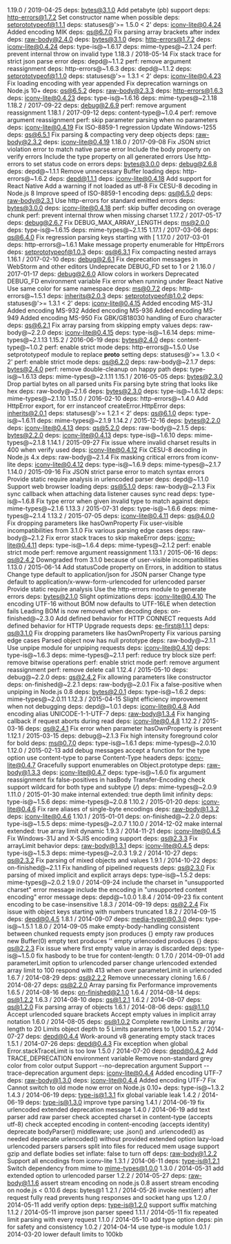 1.19.0 / 2019-04-25
deps: bytes@3.1.0
Add petabyte (pb) support
deps: http-errors@1.7.2
Set constructor name when possible
deps: setprototypeof@1.1.1
deps: statuses@'>= 1.5.0 < 2'
deps: iconv-lite@0.4.24
Added encoding MIK
deps: qs@6.7.0
Fix parsing array brackets after index
deps: raw-body@2.4.0
deps: bytes@3.1.0
deps: http-errors@1.7.2
deps: iconv-lite@0.4.24
deps: type-is@~1.6.17
deps: mime-types@~2.1.24
perf: prevent internal throw on invalid type
1.18.3 / 2018-05-14
Fix stack trace for strict json parse error
deps: depd@~1.1.2
perf: remove argument reassignment
deps: http-errors@~1.6.3
deps: depd@~1.1.2
deps: setprototypeof@1.1.0
deps: statuses@'>= 1.3.1 < 2'
deps: iconv-lite@0.4.23
Fix loading encoding with year appended
Fix deprecation warnings on Node.js 10+
deps: qs@6.5.2
deps: raw-body@2.3.3
deps: http-errors@1.6.3
deps: iconv-lite@0.4.23
deps: type-is@~1.6.16
deps: mime-types@~2.1.18
1.18.2 / 2017-09-22
deps: debug@2.6.9
perf: remove argument reassignment
1.18.1 / 2017-09-12
deps: content-type@~1.0.4
perf: remove argument reassignment
perf: skip parameter parsing when no parameters
deps: iconv-lite@0.4.19
Fix ISO-8859-1 regression
Update Windows-1255
deps: qs@6.5.1
Fix parsing & compacting very deep objects
deps: raw-body@2.3.2
deps: iconv-lite@0.4.19
1.18.0 / 2017-09-08
Fix JSON strict violation error to match native parse error
Include the body property on verify errors
Include the type property on all generated errors
Use http-errors to set status code on errors
deps: bytes@3.0.0
deps: debug@2.6.8
deps: depd@~1.1.1
Remove unnecessary Buffer loading
deps: http-errors@~1.6.2
deps: depd@1.1.1
deps: iconv-lite@0.4.18
Add support for React Native
Add a warning if not loaded as utf-8
Fix CESU-8 decoding in Node.js 8
Improve speed of ISO-8859-1 encoding
deps: qs@6.5.0
deps: raw-body@2.3.1
Use http-errors for standard emitted errors
deps: bytes@3.0.0
deps: iconv-lite@0.4.18
perf: skip buffer decoding on overage chunk
perf: prevent internal throw when missing charset
1.17.2 / 2017-05-17
deps: debug@2.6.7
Fix DEBUG_MAX_ARRAY_LENGTH
deps: ms@2.0.0
deps: type-is@~1.6.15
deps: mime-types@~2.1.15
1.17.1 / 2017-03-06
deps: qs@6.4.0
Fix regression parsing keys starting with [
1.17.0 / 2017-03-01
deps: http-errors@~1.6.1
Make message property enumerable for HttpErrors
deps: setprototypeof@1.0.3
deps: qs@6.3.1
Fix compacting nested arrays
1.16.1 / 2017-02-10
deps: debug@2.6.1
Fix deprecation messages in WebStorm and other editors
Undeprecate DEBUG_FD set to 1 or 2
1.16.0 / 2017-01-17
deps: debug@2.6.0
Allow colors in workers
Deprecated DEBUG_FD environment variable
Fix error when running under React Native
Use same color for same namespace
deps: ms@0.7.2
deps: http-errors@~1.5.1
deps: inherits@2.0.3
deps: setprototypeof@1.0.2
deps: statuses@'>= 1.3.1 < 2'
deps: iconv-lite@0.4.15
Added encoding MS-31J
Added encoding MS-932
Added encoding MS-936
Added encoding MS-949
Added encoding MS-950
Fix GBK/GB18030 handling of Euro character
deps: qs@6.2.1
Fix array parsing from skipping empty values
deps: raw-body@~2.2.0
deps: iconv-lite@0.4.15
deps: type-is@~1.6.14
deps: mime-types@~2.1.13
1.15.2 / 2016-06-19
deps: bytes@2.4.0
deps: content-type@~1.0.2
perf: enable strict mode
deps: http-errors@~1.5.0
Use setprototypeof module to replace __proto__ setting
deps: statuses@'>= 1.3.0 < 2'
perf: enable strict mode
deps: qs@6.2.0
deps: raw-body@~2.1.7
deps: bytes@2.4.0
perf: remove double-cleanup on happy path
deps: type-is@~1.6.13
deps: mime-types@~2.1.11
1.15.1 / 2016-05-05
deps: bytes@2.3.0
Drop partial bytes on all parsed units
Fix parsing byte string that looks like hex
deps: raw-body@~2.1.6
deps: bytes@2.3.0
deps: type-is@~1.6.12
deps: mime-types@~2.1.10
1.15.0 / 2016-02-10
deps: http-errors@~1.4.0
Add HttpError export, for err instanceof createError.HttpError
deps: inherits@2.0.1
deps: statuses@'>= 1.2.1 < 2'
deps: qs@6.1.0
deps: type-is@~1.6.11
deps: mime-types@~2.1.9
1.14.2 / 2015-12-16
deps: bytes@2.2.0
deps: iconv-lite@0.4.13
deps: qs@5.2.0
deps: raw-body@~2.1.5
deps: bytes@2.2.0
deps: iconv-lite@0.4.13
deps: type-is@~1.6.10
deps: mime-types@~2.1.8
1.14.1 / 2015-09-27
Fix issue where invalid charset results in 400 when verify used
deps: iconv-lite@0.4.12
Fix CESU-8 decoding in Node.js 4.x
deps: raw-body@~2.1.4
Fix masking critical errors from iconv-lite
deps: iconv-lite@0.4.12
deps: type-is@~1.6.9
deps: mime-types@~2.1.7
1.14.0 / 2015-09-16
Fix JSON strict parse error to match syntax errors
Provide static require analysis in urlencoded parser
deps: depd@~1.1.0
Support web browser loading
deps: qs@5.1.0
deps: raw-body@~2.1.3
Fix sync callback when attaching data listener causes sync read
deps: type-is@~1.6.8
Fix type error when given invalid type to match against
deps: mime-types@~2.1.6
1.13.3 / 2015-07-31
deps: type-is@~1.6.6
deps: mime-types@~2.1.4
1.13.2 / 2015-07-05
deps: iconv-lite@0.4.11
deps: qs@4.0.0
Fix dropping parameters like hasOwnProperty
Fix user-visible incompatibilities from 3.1.0
Fix various parsing edge cases
deps: raw-body@~2.1.2
Fix error stack traces to skip makeError
deps: iconv-lite@0.4.11
deps: type-is@~1.6.4
deps: mime-types@~2.1.2
perf: enable strict mode
perf: remove argument reassignment
1.13.1 / 2015-06-16
deps: qs@2.4.2
Downgraded from 3.1.0 because of user-visible incompatibilities
1.13.0 / 2015-06-14
Add statusCode property on Errors, in addition to status
Change type default to application/json for JSON parser
Change type default to application/x-www-form-urlencoded for urlencoded parser
Provide static require analysis
Use the http-errors module to generate errors
deps: bytes@2.1.0
Slight optimizations
deps: iconv-lite@0.4.10
The encoding UTF-16 without BOM now defaults to UTF-16LE when detection fails
Leading BOM is now removed when decoding
deps: on-finished@~2.3.0
Add defined behavior for HTTP CONNECT requests
Add defined behavior for HTTP Upgrade requests
deps: ee-first@1.1.1
deps: qs@3.1.0
Fix dropping parameters like hasOwnProperty
Fix various parsing edge cases
Parsed object now has null prototype
deps: raw-body@~2.1.1
Use unpipe module for unpiping requests
deps: iconv-lite@0.4.10
deps: type-is@~1.6.3
deps: mime-types@~2.1.1
perf: reduce try block size
perf: remove bitwise operations
perf: enable strict mode
perf: remove argument reassignment
perf: remove delete call
1.12.4 / 2015-05-10
deps: debug@~2.2.0
deps: qs@2.4.2
Fix allowing parameters like constructor
deps: on-finished@~2.2.1
deps: raw-body@~2.0.1
Fix a false-positive when unpiping in Node.js 0.8
deps: bytes@2.0.1
deps: type-is@~1.6.2
deps: mime-types@~2.0.11
1.12.3 / 2015-04-15
Slight efficiency improvement when not debugging
deps: depd@~1.0.1
deps: iconv-lite@0.4.8
Add encoding alias UNICODE-1-1-UTF-7
deps: raw-body@1.3.4
Fix hanging callback if request aborts during read
deps: iconv-lite@0.4.8
1.12.2 / 2015-03-16
deps: qs@2.4.1
Fix error when parameter hasOwnProperty is present
1.12.1 / 2015-03-15
deps: debug@~2.1.3
Fix high intensity foreground color for bold
deps: ms@0.7.0
deps: type-is@~1.6.1
deps: mime-types@~2.0.10
1.12.0 / 2015-02-13
add debug messages
accept a function for the type option
use content-type to parse Content-Type headers
deps: iconv-lite@0.4.7
Gracefully support enumerables on Object.prototype
deps: raw-body@1.3.3
deps: iconv-lite@0.4.7
deps: type-is@~1.6.0
fix argument reassignment
fix false-positives in hasBody Transfer-Encoding check
support wildcard for both type and subtype (*/*)
deps: mime-types@~2.0.9
1.11.0 / 2015-01-30
make internal extended: true depth limit infinity
deps: type-is@~1.5.6
deps: mime-types@~2.0.8
1.10.2 / 2015-01-20
deps: iconv-lite@0.4.6
Fix rare aliases of single-byte encodings
deps: raw-body@1.3.2
deps: iconv-lite@0.4.6
1.10.1 / 2015-01-01
deps: on-finished@~2.2.0
deps: type-is@~1.5.5
deps: mime-types@~2.0.7
1.10.0 / 2014-12-02
make internal extended: true array limit dynamic
1.9.3 / 2014-11-21
deps: iconv-lite@0.4.5
Fix Windows-31J and X-SJIS encoding support
deps: qs@2.3.3
Fix arrayLimit behavior
deps: raw-body@1.3.1
deps: iconv-lite@0.4.5
deps: type-is@~1.5.3
deps: mime-types@~2.0.3
1.9.2 / 2014-10-27
deps: qs@2.3.2
Fix parsing of mixed objects and values
1.9.1 / 2014-10-22
deps: on-finished@~2.1.1
Fix handling of pipelined requests
deps: qs@2.3.0
Fix parsing of mixed implicit and explicit arrays
deps: type-is@~1.5.2
deps: mime-types@~2.0.2
1.9.0 / 2014-09-24
include the charset in "unsupported charset" error message
include the encoding in "unsupported content encoding" error message
deps: depd@~1.0.0
1.8.4 / 2014-09-23
fix content encoding to be case-insensitive
1.8.3 / 2014-09-19
deps: qs@2.2.4
Fix issue with object keys starting with numbers truncated
1.8.2 / 2014-09-15
deps: depd@0.4.5
1.8.1 / 2014-09-07
deps: media-typer@0.3.0
deps: type-is@~1.5.1
1.8.0 / 2014-09-05
make empty-body-handling consistent between chunked requests
empty json produces {}
empty raw produces new Buffer(0)
empty text produces ''
empty urlencoded produces {}
deps: qs@2.2.3
Fix issue where first empty value in array is discarded
deps: type-is@~1.5.0
fix hasbody to be true for content-length: 0
1.7.0 / 2014-09-01
add parameterLimit option to urlencoded parser
change urlencoded extended array limit to 100
respond with 413 when over parameterLimit in urlencoded
1.6.7 / 2014-08-29
deps: qs@2.2.2
Remove unnecessary cloning
1.6.6 / 2014-08-27
deps: qs@2.2.0
Array parsing fix
Performance improvements
1.6.5 / 2014-08-16
deps: on-finished@2.1.0
1.6.4 / 2014-08-14
deps: qs@1.2.2
1.6.3 / 2014-08-10
deps: qs@1.2.1
1.6.2 / 2014-08-07
deps: qs@1.2.0
Fix parsing array of objects
1.6.1 / 2014-08-06
deps: qs@1.1.0
Accept urlencoded square brackets
Accept empty values in implicit array notation
1.6.0 / 2014-08-05
deps: qs@1.0.2
Complete rewrite
Limits array length to 20
Limits object depth to 5
Limits parameters to 1,000
1.5.2 / 2014-07-27
deps: depd@0.4.4
Work-around v8 generating empty stack traces
1.5.1 / 2014-07-26
deps: depd@0.4.3
Fix exception when global Error.stackTraceLimit is too low
1.5.0 / 2014-07-20
deps: depd@0.4.2
Add TRACE_DEPRECATION environment variable
Remove non-standard grey color from color output
Support --no-deprecation argument
Support --trace-deprecation argument
deps: iconv-lite@0.4.4
Added encoding UTF-7
deps: raw-body@1.3.0
deps: iconv-lite@0.4.4
Added encoding UTF-7
Fix Cannot switch to old mode now error on Node.js 0.10+
deps: type-is@~1.3.2
1.4.3 / 2014-06-19
deps: type-is@1.3.1
fix global variable leak
1.4.2 / 2014-06-19
deps: type-is@1.3.0
improve type parsing
1.4.1 / 2014-06-19
fix urlencoded extended deprecation message
1.4.0 / 2014-06-19
add text parser
add raw parser
check accepted charset in content-type (accepts utf-8)
check accepted encoding in content-encoding (accepts identity)
deprecate bodyParser() middleware; use .json() and .urlencoded() as needed
deprecate urlencoded() without provided extended option
lazy-load urlencoded parsers
parsers split into files for reduced mem usage
support gzip and deflate bodies
set inflate: false to turn off
deps: raw-body@1.2.2
Support all encodings from iconv-lite
1.3.1 / 2014-06-11
deps: type-is@1.2.1
Switch dependency from mime to mime-types@1.0.0
1.3.0 / 2014-05-31
add extended option to urlencoded parser
1.2.2 / 2014-05-27
deps: raw-body@1.1.6
assert stream encoding on node.js 0.8
assert stream encoding on node.js < 0.10.6
deps: bytes@1
1.2.1 / 2014-05-26
invoke next(err) after request fully read
prevents hung responses and socket hang ups
1.2.0 / 2014-05-11
add verify option
deps: type-is@1.2.0
support suffix matching
1.1.2 / 2014-05-11
improve json parser speed
1.1.1 / 2014-05-11
fix repeated limit parsing with every request
1.1.0 / 2014-05-10
add type option
deps: pin for safety and consistency
1.0.2 / 2014-04-14
use type-is module
1.0.1 / 2014-03-20
lower default limits to 100kb